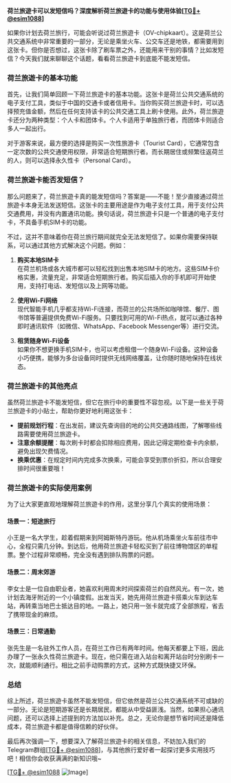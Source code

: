 **荷兰旅遊卡可以发短信吗？深度解析荷兰旅遊卡的功能与使用体验[[TG💪+ @esim1088](https://t.me/s/esim1088)]**

如果你计划去荷兰旅行，可能会听说过荷兰旅遊卡（OV-chipkaart）。这是荷兰公共交通系统中非常重要的一部分，无论是乘坐火车、公交车还是地铁，都需要用到这张卡。但你是否想过，这张卡除了刷车票之外，还能用来干别的事情？比如发短信？今天我们就来聊聊这个话题，看看荷兰旅遊卡到底能不能发短信。

### 荷兰旅遊卡的基本功能

首先，让我们简单回顾一下荷兰旅遊卡的基本功能。这张卡是荷兰公共交通系统的电子支付工具，类似于中国的交通卡或者信用卡。当你购买荷兰旅遊卡时，可以选择预充值金额，然后在任何支持该卡的公共交通工具上刷卡使用。此外，荷兰旅遊卡还分为两种类型：个人卡和团体卡。个人卡适用于单独旅行者，而团体卡则适合多人一起出行。

对于游客来说，最方便的选择是购买一次性旅游卡（Tourist Card），它通常包含一定次数的公共交通使用权限，非常适合短期旅行者。而长期居住或频繁往返荷兰的人，则可以选择永久性卡（Personal Card）。

### 荷兰旅遊卡能否发短信？

那么问题来了，荷兰旅遊卡真的能发短信吗？答案是——不能！至少直接通过荷兰旅遊卡本身无法发送短信。这张卡的主要用途是作为电子支付工具，用于支付公共交通费用，并没有内置通讯功能。换句话说，荷兰旅遊卡只是一个普通的电子支付卡，不具备手机SIM卡的功能。

不过，这并不意味着你在荷兰旅行期间就完全无法发短信了。如果你需要保持联系，可以通过其他方式解决这个问题。例如：

1. **购买本地SIM卡**  
   在荷兰机场或各大城市都可以轻松找到出售本地SIM卡的地方。这些SIM卡价格实惠，流量充足，非常适合短期旅行者。购买后插入你的手机即可开始使用，支持打电话、发短信以及上网等功能。

2. **使用Wi-Fi网络**  
   现代智能手机几乎都支持Wi-Fi连接，而荷兰的公共场所如咖啡馆、餐厅、图书馆等普遍提供免费Wi-Fi服务。只要找到可用的Wi-Fi热点，就可以通过各种即时通讯软件（如微信、WhatsApp、Facebook Messenger等）进行交流。

3. **租赁随身Wi-Fi设备**  
   如果你不想更换手机SIM卡，也可以考虑租借一个随身Wi-Fi设备。这种设备小巧便携，能够为多台设备同时提供无线网络覆盖，让你随时随地保持在线状态。

### 荷兰旅遊卡的其他亮点

虽然荷兰旅遊卡不能发短信，但它在旅行中的重要性不容忽视。以下是一些关于荷兰旅遊卡的小贴士，帮助你更好地利用这张卡：

- **提前规划行程**：在出发前，建议先查询目的地的公共交通路线图，了解哪些线路需要使用荷兰旅遊卡。
- **注意余额提醒**：每次刷卡时都会扣除相应费用，因此记得定期检查卡内余额，避免出现欠费情况。
- **换乘优惠**：在规定时间内完成多次换乘，可能会享受到票价折扣，所以合理安排时间很重要哦！

### 荷兰旅遊卡的实际使用案例

为了让大家更直观地理解荷兰旅遊卡的作用，这里分享几个真实的使用场景：

#### 场景一：短途旅行
小王是一名大学生，趁着假期来到阿姆斯特丹游玩。他从机场乘坐火车前往市中心，全程只需几分钟。到达后，他用荷兰旅遊卡轻松买到了前往博物馆区的单程票。整个过程非常顺畅，完全没有遇到排队购票的问题。

#### 场景二：周末郊游
李女士是一位自由职业者，她喜欢利用周末时间探索荷兰的自然风光。有一次，她计划去海牙附近的一个小镇度假。出发当天，她先用荷兰旅遊卡搭乘火车到达车站，再转乘当地巴士抵达目的地。一路上，她只用一张卡就完成了全部旅程，省去了携带现金的麻烦。

#### 场景三：日常通勤
张先生是一名驻外工作人员，在荷兰工作已有两年时间。他每天都要上下班，因此办理了一张永久性荷兰旅遊卡。现在，他只需在进入站台和离开站台时分别刷卡一次，就能顺利通行。相比之前手动购票的方式，这种方式既快捷又环保。

### 总结

综上所述，荷兰旅遊卡虽然不能发短信，但它依然是荷兰公共交通系统不可或缺的一部分。无论是短期游客还是长期居民，都能从中受益匪浅。当然，如果担心通讯问题，还可以选择上述提到的方法加以补充。总之，无论你是想节省时间还是降低成本，荷兰旅遊卡都是值得信赖的好伙伴。

最后再次强调一下，想要深入了解荷兰旅遊卡的相关信息，不妨加入我们的Telegram群组[[TG💪+ @esim1088](https://t.me/s/esim1088)]，与其他旅行爱好者一起探讨更多实用技巧吧！相信你会收获满满的新知识哦~

[[TG💪+ @esim1088](https://t.me/s/esim1088) ![Image](https://i.postimg.cc/4NQfJmqS/Snipaste-2025-05-13-00-14-12.png)]
